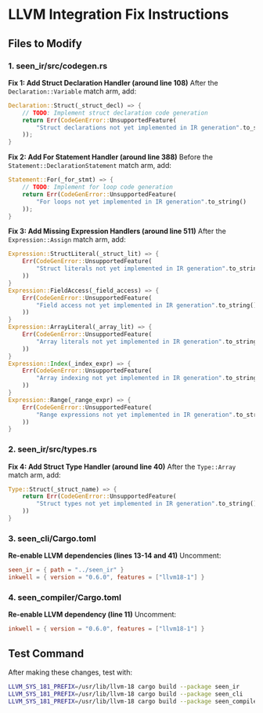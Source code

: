 # LLVM Integration Fix Instructions

## Files to Modify

### 1. seen_ir/src/codegen.rs

**Fix 1: Add Struct Declaration Handler (around line 108)**
After the `Declaration::Variable` match arm, add:
```rust
Declaration::Struct(_struct_decl) => {
    // TODO: Implement struct declaration code generation
    return Err(CodeGenError::UnsupportedFeature(
        "Struct declarations not yet implemented in IR generation".to_string()
    ));
}
```

**Fix 2: Add For Statement Handler (around line 388)**
Before the `Statement::DeclarationStatement` match arm, add:
```rust
Statement::For(_for_stmt) => {
    // TODO: Implement for loop code generation
    return Err(CodeGenError::UnsupportedFeature(
        "For loops not yet implemented in IR generation".to_string()
    ));
}
```

**Fix 3: Add Missing Expression Handlers (around line 511)**
After the `Expression::Assign` match arm, add:
```rust
Expression::StructLiteral(_struct_lit) => {
    Err(CodeGenError::UnsupportedFeature(
        "Struct literals not yet implemented in IR generation".to_string()
    ))
}
Expression::FieldAccess(_field_access) => {
    Err(CodeGenError::UnsupportedFeature(
        "Field access not yet implemented in IR generation".to_string()
    ))
}
Expression::ArrayLiteral(_array_lit) => {
    Err(CodeGenError::UnsupportedFeature(
        "Array literals not yet implemented in IR generation".to_string()
    ))
}
Expression::Index(_index_expr) => {
    Err(CodeGenError::UnsupportedFeature(
        "Array indexing not yet implemented in IR generation".to_string()
    ))
}
Expression::Range(_range_expr) => {
    Err(CodeGenError::UnsupportedFeature(
        "Range expressions not yet implemented in IR generation".to_string()
    ))
}
```

### 2. seen_ir/src/types.rs

**Fix 4: Add Struct Type Handler (around line 40)**
After the `Type::Array` match arm, add:
```rust
Type::Struct(_struct_name) => {
    return Err(CodeGenError::UnsupportedFeature(
        "Struct types not yet implemented in IR generation".to_string()
    ))
}
```

### 3. seen_cli/Cargo.toml

**Re-enable LLVM dependencies (lines 13-14 and 41)**
Uncomment:
```toml
seen_ir = { path = "../seen_ir" }
inkwell = { version = "0.6.0", features = ["llvm18-1"] }
```

### 4. seen_compiler/Cargo.toml

**Re-enable LLVM dependency (line 11)**
Uncomment:
```toml
inkwell = { version = "0.6.0", features = ["llvm18-1"] }
```

## Test Command

After making these changes, test with:
```bash
LLVM_SYS_181_PREFIX=/usr/lib/llvm-18 cargo build --package seen_ir
LLVM_SYS_181_PREFIX=/usr/lib/llvm-18 cargo build --package seen_cli
LLVM_SYS_181_PREFIX=/usr/lib/llvm-18 cargo build --package seen_compiler
```